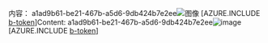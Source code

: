 <span data-ttu-id="b2734-101">内容： a1ad9b61-be21-467b-a5d6-9db424b7e2ee![图像](3785871a-fc6b-494f-9c33-e53c167a0a98.png)
[AZURE.INCLUDE [b-token](77ef3e3b-7cfb-4d2e-8ea3-34fe7e42fdf3.md)]</span><span class="sxs-lookup"><span data-stu-id="b2734-101">Content: a1ad9b61-be21-467b-a5d6-9db424b7e2ee![image](3785871a-fc6b-494f-9c33-e53c167a0a98.png)
[AZURE.INCLUDE [b-token](77ef3e3b-7cfb-4d2e-8ea3-34fe7e42fdf3.md)]</span></span>
